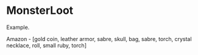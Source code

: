 # MonsterLoot

Example.

Amazon - [gold coin, leather armor, sabre, skull, bag, sabre, torch, crystal necklace, roll, small ruby, torch]
